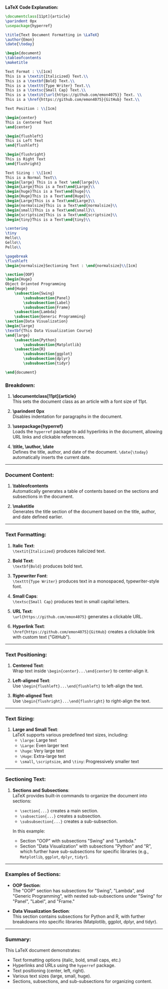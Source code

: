

<!--```markdown-->
**LaTeX Code Explanation:**

```latex
\documentclass[11pt]{article}
\parindent 0px
\usepackage{hyperref}

\title{Text Document Formatting in \LaTeX}
\author{Emon}
\date{\today}

\begin{document}
\tableofcontents
\maketitle

Text Format : \\[1cm]
This is a \textit{Italicized} Text.\\
This is a \textbf{Bold} Text.\\
This is a \texttt{Type Writer} Text.\\
This is a \textsc{Small Cap} Text.\\
This is a \textit{\url{https://github.com/emon4075}} Text. \\
This is a \href{https://github.com/emon4075}{GitHub} Text.\\

Text Position : \\[1cm] 

\begin{center}
This is Centered Text
\end{center}

\begin{flushleft}
This is Left Text
\end{flushleft}

\begin{flushright}
This is Right Text
\end{flushright}

Text Sizing : \\[1cm] 
This is a Normal Text\\
\begin{large} This is a Text \end{large}\\
\begin{Large}This is a Text\end{Large}\\
\begin{huge}This is a Text\end{huge}\\
\begin{Huge}This is a Text\end{Huge}\\
\begin{Large}This is a Text\end{Large}\\
\begin{normalsize}This is a Text\end{normalsize}\\
\begin{small}This is a Text\end{small}\\
\begin{scriptsize}This is a Text\end{scriptsize}\\
\begin{tiny}This is a Text\end{tiny}\\

\centering
\tiny
Hello\\
Gello\\
Pello\\

\pagebreak
\flushleft
\begin{normalsize}Sectioning Text : \end{normalsize}\\[1cm]

\section{OOP}
\begin{Huge}
Object Oriented Programming
\end{Huge}
    \subsection{Swing}
        \subsubsection{Panel}
        \subsubsection{Label}
        \subsubsection{Frame}
    \subsection{Lambda}
    \subsection{Generic Programming}
\section{Data Visualization}
\begin{large}
\textbf{This Data Visualization Course}
\end{large}
    \subsection{Python}
        \subsubsection{Matplotlib}
    \subsection{R}
        \subsubsection{ggplot}
        \subsubsection{dplyr}
        \subsubsection{tidyr}

\end{document}
```

### Breakdown:

1. **\documentclass[11pt]{article}**  
   This sets the document class as an article with a font size of 11pt.

2. **\parindent 0px**  
   Disables indentation for paragraphs in the document.

3. **\usepackage{hyperref}**  
   Loads the `hyperref` package to add hyperlinks in the document, allowing URL links and clickable references.

4. **\title, \author, \date**  
   Defines the title, author, and date of the document. `\date{\today}` automatically inserts the current date.

---

### Document Content:

1. **\tableofcontents**  
   Automatically generates a table of contents based on the sections and subsections in the document.

2. **\maketitle**  
   Generates the title section of the document based on the title, author, and date defined earlier.

---

### Text Formatting:

1. **Italic Text**:  
   `\textit{Italicized}` produces italicized text.

2. **Bold Text**:  
   `\textbf{Bold}` produces bold text.

3. **Typewriter Font**:  
   `\texttt{Type Writer}` produces text in a monospaced, typewriter-style font.

4. **Small Caps**:  
   `\textsc{Small Cap}` produces text in small capital letters.

5. **URL Text**:  
   `\url{https://github.com/emon4075}` generates a clickable URL.

6. **Hyperlink Text**:  
   `\href{https://github.com/emon4075}{GitHub}` creates a clickable link with custom text ("GitHub").

---

### Text Positioning:

1. **Centered Text**:  
   Wrap text inside `\begin{center}...\end{center}` to center-align it.

2. **Left-aligned Text**:  
   Use `\begin{flushleft}...\end{flushleft}` to left-align the text.

3. **Right-aligned Text**:  
   Use `\begin{flushright}...\end{flushright}` to right-align the text.

---

### Text Sizing:

1. **Large and Small Text**:  
   LaTeX supports various predefined text sizes, including:
   - `\large`: Large text
   - `\Large`: Even larger text
   - `\huge`: Very large text
   - `\Huge`: Extra-large text
   - `\small`, `\scriptsize`, and `\tiny`: Progressively smaller text

---

### Sectioning Text:

1. **Sections and Subsections**:  
   LaTeX provides built-in commands to organize the document into sections:
   - `\section{...}` creates a main section.
   - `\subsection{...}` creates a subsection.
   - `\subsubsection{...}` creates a sub-subsection.

   In this example:
   - Section "OOP" with subsections "Swing" and "Lambda."
   - Section "Data Visualization" with subsections "Python" and "R", which further have sub-subsections for specific libraries (e.g., `Matplotlib`, `ggplot`, `dplyr`, `tidyr`).

---

### Examples of Sections:

- **OOP Section**:  
   The "OOP" section has subsections for "Swing", "Lambda", and "Generic Programming", with nested sub-subsections under "Swing" for "Panel", "Label", and "Frame."

- **Data Visualization Section**:  
   This section contains subsections for Python and R, with further breakdowns into specific libraries (Matplotlib, ggplot, dplyr, and tidyr).

---

### Summary:
This LaTeX document demonstrates:
- Text formatting options (italic, bold, small caps, etc.)
- Hyperlinks and URLs using the `hyperref` package.
- Text positioning (center, left, right).
- Various text sizes (large, small, huge).
- Sections, subsections, and sub-subsections for organizing content.
